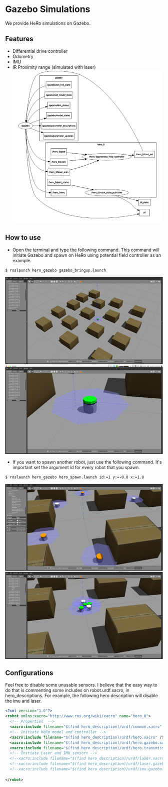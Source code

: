 # Gazebo Simulations
We provide HeRo simulations on Gazebo.

## Features
- Differential drive controller
- Odometry
- IMU
- IR Proximity range (simulated with laser)
![system](../hero_resources/media/images/gazebo_rqt_graph.png)

## How to use
- Open the terminal and type the following command. This command will initiate Gazebo and spawn on HeRo using potential field controller as an example.
```sh
$ roslaunch hero_gazebo gazebo_bringup.launch 
```
![system](../hero_resources/media/images/gazebo_1.png)
![system](../hero_resources/media/images/gazebo_2.png)

- If you want to spawn another robot, just use the following command. It's important set the argument id for every robot that you spawn.
```sh
$ roslaunch hero_gazebo hero_spawn.launch id:=1 y:=-0.8 x:=1.8
```
![system](../hero_resources/media/images/gazebo_mul.png)
![system](../hero_resources/media/images/gazebo_3.png)

## Configurations
Feel free to disable some unusable sensors. I believe that the easy way to do that is commenting some includes on robot.urdf.xacro, in hero_descriptions. For example, the following hero description will disable the imu and laser.
```xml
<?xml version="1.0"?>
<robot xmlns:xacro="http://www.ros.org/wiki/xacro" name="hero_0">
  <!-- Properties  -->
  <xacro:include filename="$(find hero_description)/urdf/common.xacro" />
  <!-- Initiate HeRo model and controller -->
  <xacro:include filename="$(find hero_description)/urdf/hero.xacro" />
  <xacro:include filename="$(find hero_description)/urdf/hero.gazebo.xacro" />
  <xacro:include filename="$(find hero_description)/urdf/hero.transmissions.xacro" />
  <!-- Initiate Laser and IMU sensors -->
  <!--xacro:include filename="$(find hero_description)/urdf/laser.xacro" /-->
  <!--xacro:include filename="$(find hero_description)/urdf/laser.gazebo.xacro" /-->
  <!--xacro:include filename="$(find hero_description)/urdf/imu.gazebo.xacro" /-->

</robot>
```

